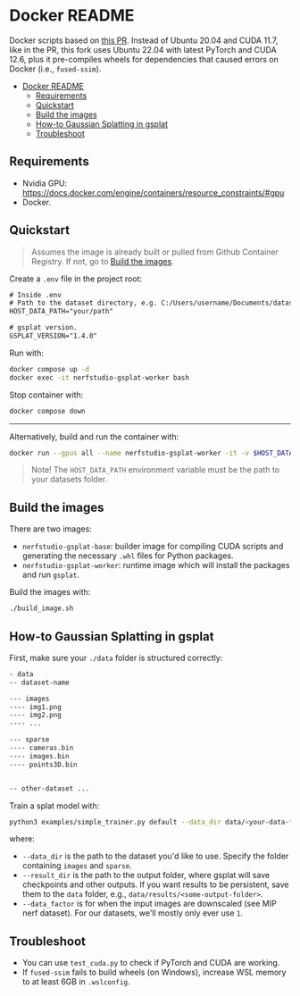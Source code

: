 # Docker README

Docker scripts based on [this PR](https://github.com/nerfstudio-project/gsplat/pull/303). Instead of Ubuntu 20.04 and CUDA 11.7, like in the PR, this fork uses Ubuntu 22.04 with latest PyTorch and CUDA 12.6, plus it pre-compiles wheels for dependencies that caused errors on Docker (i.e., `fused-ssim`).

- [Docker README](#docker-readme)
  - [Requirements](#requirements)
  - [Quickstart](#quickstart)
  - [Build the images](#build-the-images)
  - [How-to Gaussian Splatting in gsplat](#how-to-gaussian-splatting-in-gsplat)
  - [Troubleshoot](#troubleshoot)

## Requirements

- Nvidia GPU: <https://docs.docker.com/engine/containers/resource_constraints/#gpu>
- Docker.

## Quickstart

> Assumes the image is already built or pulled from Github Container Registry. If not, go to [Build the images](#build-the-images).

Create a `.env` file in the project root:

```txt
# Inside .env
# Path to the dataset directory, e.g. C:/Users/username/Documents/datasets
HOST_DATA_PATH="your/path"

# gsplat version.
GSPLAT_VERSION="1.4.0"
```

Run with:

```sh
docker compose up -d
docker exec -it nerfstudio-gsplat-worker bash
```

Stop container with:

```sh
docker compose down
```

---

Alternatively, build and run the container with:

```sh
docker run --gpus all --name nerfstudio-gsplat-worker -it -v $HOST_DATA_PATH:/workspaces/gsplat/data nerfstudio-gsplat-worker:1.4.0
```

> Note! The `HOST_DATA_PATH` environment variable must be the path to your datasets folder.

## Build the images

There are two images:

- `nerfstudio-gsplat-base`: builder image for compiling CUDA scripts and generating the necessary `.whl` files for Python packages.
- `nerfstudio-gsplat-worker`: runtime image which will install the packages and run `gsplat`.

Build the images with:

```sh
./build_image.sh
```

## How-to Gaussian Splatting in gsplat

First, make sure your `./data` folder is structured correctly:

```txt
- data
-- dataset-name

--- images
---- img1.png
---- img2.png
---- ...

--- sparse
---- cameras.bin
---- images.bin
---- points3D.bin


-- other-dataset ...
```

Train a splat model with:

```sh
python3 examples/simple_trainer.py default --data_dir data/<your-data-folder> --data_factor 1 --result_dir results/<some-output-folder>
```

where:

- `--data_dir` is the path to the dataset you'd like to use. Specify the folder containing `images` and `sparse`.
- `--result_dir` is the path to the output folder, where gsplat will save checkpoints and other outputs. If you want results to be persistent, save them to the `data` folder, e.g., `data/results/<some-output-folder>`.
- `--data_factor` is for when the input images are downscaled (see MIP nerf dataset). For our datasets, we'll mostly only ever use `1`.

## Troubleshoot

- You can use `test_cuda.py` to check if PyTorch and CUDA are working.
- If `fused-ssim` fails to build wheels (on Windows), increase WSL memory to at least 6GB in `.wslconfig`.
